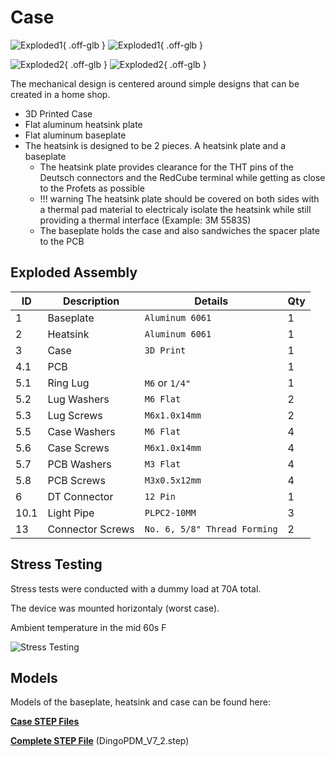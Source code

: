 # Case

![Exploded1](../images/ExplodedView1White.svg#only-dark){ .off-glb }
![Exploded1](../images/ExplodedView1Black.svg#only-light){ .off-glb }

![Exploded2](../images/ExplodedView2White.svg#only-dark){ .off-glb }
![Exploded2](../images/ExplodedView2Black.svg#only-light){ .off-glb }

The mechanical design is centered around simple designs that can be created in a home shop. 

* 3D Printed Case
* Flat aluminum heatsink plate
* Flat aluminum baseplate
* The heatsink is designed to be 2 pieces. A heatsink plate and a baseplate
    * The heatsink plate provides clearance for the THT pins of the Deutsch connectors and the RedCube terminal while getting as close to the Profets as possible
    * !!! warning
        The heatsink plate should be covered on both sides with a thermal pad material to electricaly isolate the heatsink while still providing a thermal interface (Example: 3M 5583S)
    * The baseplate holds the case and also sandwiches the spacer plate to the PCB

## Exploded Assembly

|  ID| Description         | Details                     | Qty |
|   -| ------------------- | --------------------------- | --- |
|   1| Baseplate           | `Aluminum 6061`             | 1   |
|   2| Heatsink            | `Aluminum 6061`             | 1   |
|   3| Case                | `3D Print`                  | 1   |
| 4.1| PCB                 |                             | 1   |
| 5.1| Ring Lug            | `M6` or `1/4"`              | 1   |
| 5.2| Lug Washers         | `M6 Flat`                   | 2   |
| 5.3| Lug Screws          | `M6x1.0x14mm`               | 2   |
| 5.5| Case Washers        | `M6 Flat`                   | 4   |
| 5.6| Case Screws         | `M6x1.0x14mm`               | 4   |
| 5.7| PCB Washers         | `M3 Flat`                   | 4   |
| 5.8| PCB Screws          | `M3x0.5x12mm`               | 4   |
|   6| DT Connector        | `12 Pin`                    | 1   |
|10.1| Light Pipe          | `PLPC2-10MM`                | 3   |
|  13| Connector Screws    | `No. 6, 5/8" Thread Forming`| 2   |

## Stress Testing

Stress tests were conducted with a dummy load at 70A total.

The device was mounted horizontaly (worst case).

Ambient temperature in the mid 60s F

![Stress Testing](../images/dingoPDM_StressTest.png)

## Models

Models of the baseplate, heatsink and case can be found here:

[**Case STEP Files**](https://github.com/corygrant/DingoPDM/tree/master/Export/V7.2/Case)

[**Complete STEP File**](https://github.com/corygrant/DingoPDM/tree/master/Export/V7.2) (DingoPDM_V7_2.step)